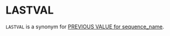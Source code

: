 # LASTVAL

`LASTVAL` is a synonym for [PREVIOUS VALUE for sequence_name](previous-value-for-sequence_name.md).